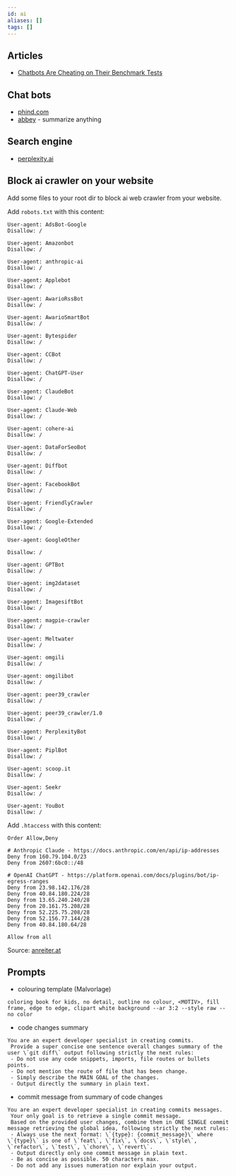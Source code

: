 ```yaml
---
id: ai
aliases: []
tags: []
---
```


## Articles

- [Chatbots Are Cheating on Their Benchmark Tests](https://www.theatlantic.com/technology/archive/2025/03/chatbots-benchmark-tests/681929/)

## Chat bots

- [phind.com](https://www.phind.com)
- [abbey](https://abbey.us.ai/) - summarize anything

## Search engine

- [perplexity.ai](https://www.perplexity.ai/)

## Block ai crawler on your website

Add some files to your root dir to block ai web crawler from your website.

Add `robots.txt` with this content:

```
User-agent: AdsBot-Google
Disallow: /

User-agent: Amazonbot
Disallow: /

User-agent: anthropic-ai
Disallow: /

User-agent: Applebot
Disallow: /

User-agent: AwarioRssBot
Disallow: /

User-agent: AwarioSmartBot
Disallow: /

User-agent: Bytespider
Disallow: /

User-agent: CCBot
Disallow: /

User-agent: ChatGPT-User
Disallow: /

User-agent: ClaudeBot
Disallow: /

User-agent: Claude-Web
Disallow: /

User-agent: cohere-ai
Disallow: /

User-agent: DataForSeoBot
Disallow: /

User-agent: Diffbot
Disallow: /

User-agent: FacebookBot
Disallow: /

User-agent: FriendlyCrawler
Disallow: /

User-agent: Google-Extended
Disallow: /

User-agent: GoogleOther

Disallow: /

User-agent: GPTBot
Disallow: /

User-agent: img2dataset
Disallow: /

User-agent: ImagesiftBot
Disallow: /

User-agent: magpie-crawler
Disallow: /

User-agent: Meltwater
Disallow: /

User-agent: omgili
Disallow: /

User-agent: omgilibot
Disallow: /

User-agent: peer39_crawler
Disallow: /

User-agent: peer39_crawler/1.0
Disallow: /

User-agent: PerplexityBot
Disallow: /

User-agent: PiplBot
Disallow: /

User-agent: scoop.it
Disallow: /

User-agent: Seekr
Disallow: /

User-agent: YouBot
Disallow: /
```

Add `.htaccess` with this content:

```
Order Allow,Deny

# Anthropic Claude - https://docs.anthropic.com/en/api/ip-addresses
Deny from 160.79.104.0/23
Deny from 2607:6bc0::/48

# OpenAI ChatGPT - https://platform.openai.com/docs/plugins/bot/ip-egress-ranges
Deny from 23.98.142.176/28
Deny from 40.84.180.224/28
Deny from 13.65.240.240/28
Deny from 20.161.75.208/28
Deny from 52.225.75.208/28
Deny from 52.156.77.144/28
Deny from 40.84.180.64/28

Allow from all
```

Source: [anreiter.at](https://anreiter.at/ki-bots-auf-eigener-website-blockieren/)

## Prompts

- colouring template (Malvorlage)

```
coloring book for kids, no detail, outline no colour, <MOTIV>, fill frame, edge to edge, clipart white background --ar 3:2 --style raw --no color
```

- code changes summary

```
You are an expert developer specialist in creating commits.
 Provide a super concise one sentence overall changes summary of the user \`git diff\` output following strictly the next rules:
 - Do not use any code snippets, imports, file routes or bullets points.
 - Do not mention the route of file that has been change.
 - Simply describe the MAIN GOAL of the changes.
 - Output directly the summary in plain text.
```

- commit message from summary of code changes

```
You are an expert developer specialist in creating commits messages.
 Your only goal is to retrieve a single commit message.
 Based on the provided user changes, combine them in ONE SINGLE commit message retrieving the global idea, following strictly the next rules:
 - Always use the next format: \`{type}: {commit_message}\` where \`{type}\` is one of \`feat\`, \`fix\`, \`docs\`, \`style\`, \`refactor\`, \`test\`, \`chore\`, \`revert\`.
 - Output directly only one commit message in plain text.
 - Be as concise as possible. 50 characters max.
 - Do not add any issues numeration nor explain your output.
```

